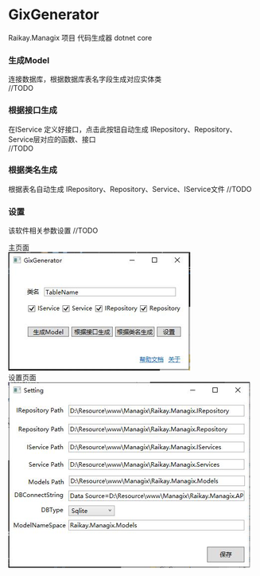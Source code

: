 # GixGenerator
Raikay.Managix 项目 代码生成器 dotnet core  
### 生成Model
连接数据库，根据数据库表名字段生成对应实体类  
//TODO  

### 根据接口生成
在IService 定义好接口，点击此按钮自动生成 IRepository、Repository、Service层对应的函数、接口  
//TODO  

### 根据类名生成
根据表名自动生成 IRepository、Repository、Service、IService文件
//TODO  

### 设置  
该软件相关参数设置
//TODO  

主页面  
![](https://raw.githubusercontent.com/raikay/GixGenerator/master/Doc/IMG/20190922173746.jpg)  
设置页面  
![](https://raw.githubusercontent.com/raikay/GixGenerator/master/Doc/IMG/20190922173833.jpg)
